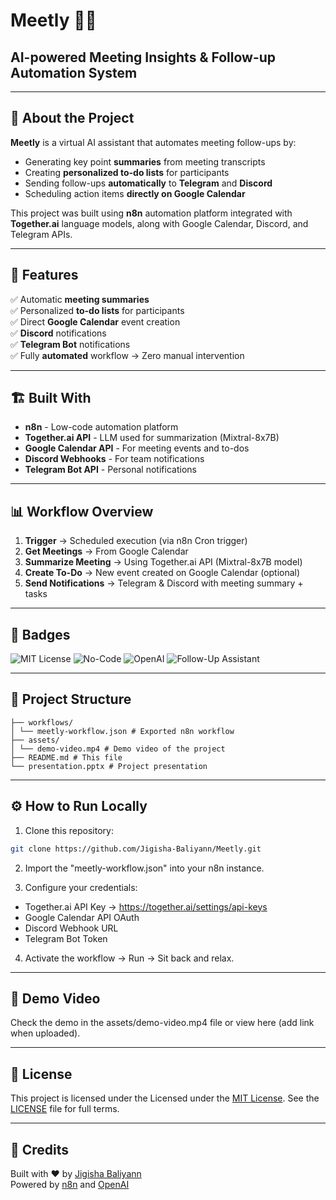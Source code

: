 # Meetly 🤖📅
## AI-powered Meeting Insights & Follow-up Automation System

---

## 📝 About the Project

**Meetly** is a virtual AI assistant that automates meeting follow-ups by:
- Generating key point **summaries** from meeting transcripts
- Creating **personalized to-do lists** for participants
- Sending follow-ups **automatically** to **Telegram** and **Discord**
- Scheduling action items **directly on Google Calendar**

This project was built using **n8n** automation platform integrated with **Together.ai** language models, along with Google Calendar, Discord, and Telegram APIs.

---

## 🚀 Features

✅ Automatic **meeting summaries**  
✅ Personalized **to-do lists** for participants  
✅ Direct **Google Calendar** event creation  
✅ **Discord** notifications  
✅ **Telegram Bot** notifications  
✅ Fully **automated** workflow → Zero manual intervention

---

## 🏗️ Built With

- **n8n** - Low-code automation platform
- **Together.ai API** - LLM used for summarization (Mixtral-8x7B)
- **Google Calendar API** - For meeting events and to-dos
- **Discord Webhooks** - For team notifications
- **Telegram Bot API** - Personal notifications

---

## 📊 Workflow Overview

1. **Trigger** → Scheduled execution (via n8n Cron trigger)
2. **Get Meetings** → From Google Calendar
3. **Summarize Meeting** → Using Together.ai API (Mixtral-8x7B model)
4. **Create To-Do** → New event created on Google Calendar (optional)
5. **Send Notifications** → Telegram & Discord with meeting summary + tasks

---

## 📛 Badges

![MIT License](https://img.shields.io/badge/license-MIT-blue.svg)
![No-Code](https://img.shields.io/badge/built%20with-n8n-brightgreen)
![OpenAI](https://img.shields.io/badge/OpenAI-API-blue)
![Follow-Up Assistant](https://img.shields.io/badge/AI-AutoMeeting%20Assistant-purple)

---

## 📂 Project Structure

```Meetly/
├── workflows/
│ └── meetly-workflow.json # Exported n8n workflow
├── assets/
│ └── demo-video.mp4 # Demo video of the project
├── README.md # This file
└── presentation.pptx # Project presentation
```

---

## ⚙️ How to Run Locally

1. Clone this repository:
```bash
git clone https://github.com/Jigisha-Baliyann/Meetly.git
```

2. Import the "meetly-workflow.json" into your n8n instance.

3. Configure your credentials:
- Together.ai API Key → https://together.ai/settings/api-keys
- Google Calendar API OAuth
- Discord Webhook URL
- Telegram Bot Token

4. Activate the workflow → Run → Sit back and relax.

---

## 🎥 Demo Video

Check the demo in the assets/demo-video.mp4 file or view here (add link when uploaded).

---

## 📜 License

This project is licensed under the Licensed under the [MIT License](https://opensource.org/licenses/MIT). See the [LICENSE](https://github.com/Jigisha-Baliyann/Meetly/blob/main/LICENSE) file for full terms.

---

## 🙌 Credits

Built with ❤️ by [Jigisha Baliyann](https://github.com/Jigisha-Baliyann)  
Powered by [n8n](https://n8n.io) and [OpenAI](https://openai.com)
